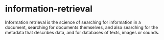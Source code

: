 # information-retrieval
Information retrieval is the science of searching for information in a document, searching for documents themselves, and also searching for the metadata that describes data, and for databases of texts, images or sounds.
